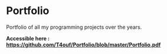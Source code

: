 # Portfolio
Portfolio of all my programming projects over the years. 

**Accessible here : https://github.com/T4ouf/Portfolio/blob/master/Portfolio.pdf**